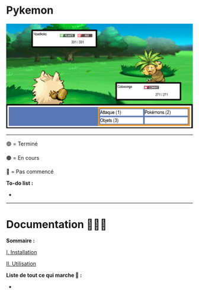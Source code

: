 # Pykemon

![alt text](Documentation/capture_combat.png)

---
🟢 = Terminé

🟠 = En cours

🔴 = Pas commencé

**To-do list :**

- 

---

# Documentation 👨🏼‍🏫

**Sommaire :**

[I. Installation](https://github.com/GauthierMichon/PykeJam/blob/main/Documentation/Installation.md)

[II. Utilisation](https://github.com/GauthierMichon/PykeJam/blob/main/Documentation/Utilisation.md)

**Liste de tout ce qui marche 📝 :**

- 

